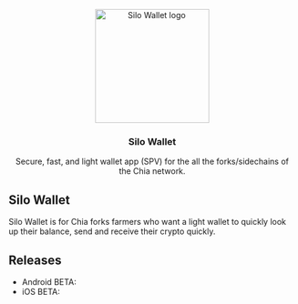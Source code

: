 <p align="center">
  <a href="https://www.silowallet.app/">
    <img src="https://github.com/Digital-Farming-Initiative/silo-wallet/blob/develop/assets/images/logo.png" alt="Silo Wallet logo" width="200" height="200">
  </a>
</p>

<h3 align="center">Silo Wallet</h3>

<p align="center">
  Secure, fast, and light wallet app (SPV) for the all the forks/sidechains of the Chia network.
</p>

## Silo Wallet

Silo Wallet is for Chia forks farmers who want a light wallet to quickly look up their balance, send and receive their crypto quickly.

## Releases

- Android BETA: 
- iOS BETA:
